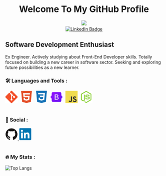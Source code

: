 # <div align="center">Welcome To My GitHub Profile</div>

<div id="header" align="center">
  <img src="https://media.giphy.com/media/v1.Y2lkPTc5MGI3NjExNTg3Yzg1MmFjMjIzZWIyNjI4ZjliN2ZhMDVkYWY3MzBiMDRhODJhMyZjdD1n/k0ijJhqrUP4T2EvmJ1/giphy.gif" width="300"/>
</div>
<div id="badges" align="center">
  <a href="https://www.linkedin.com/in/sinanbayar/"><img src="https://img.shields.io/badge/LinkedIn-blue?style=for-the-badge&logo=linkedin&logoColor=white" alt="LinkedIn Badge"/></a>
 </div>

## Software Development Enthusiast

Ex Engineer. Actively studying about Front-End Developer skills. Totally focused on building a new career in software sector. Seeking and exploring future possibilities as a new learner.

### 🛠️ Languages and Tools :
<div>
  <img src="https://github.com/devicons/devicon/blob/master/icons/git/git-plain.svg" title="Git" alt="Git" width="40" height="40"/>&nbsp;
  <img src="https://github.com/devicons/devicon/blob/master/icons/html5/html5-plain.svg" title="HTML5" alt="HTML" width="40" height="40"/>&nbsp;
  <img src="https://github.com/devicons/devicon/blob/master/icons/css3/css3-plain.svg"  title="CSS3" alt="CSS" width="40" height="40"/>&nbsp;
  <img src="https://github.com/devicons/devicon/blob/master/icons/bootstrap/bootstrap-original.svg" title="BOOTSTRAP5" alt="BOOTSTRAP" width="40" height="40"/>&nbsp;
  <img src="https://github.com/devicons/devicon/blob/master/icons/javascript/javascript-original.svg" title="JavaScript" alt="JavaScript" width="40" height="40"/>&nbsp;
  <img src="https://github.com/devicons/devicon/blob/master/icons/nodejs/nodejs-plain.svg" title="NodeJs" alt="NodeJs" width="40" height="40"/>&nbsp;
</div>
<br>

### 🔗 Social :

<div>
  <a href="https://github.com/SinanBayar">
    <img src="https://github.com/devicons/devicon/blob/master/icons/github/github-original.svg" title="GitHub" alt="GitHub" width="40" height="40"/>
  </a>
  <a href="https://www.linkedin.com/in/sinanbayar/">
    <img src="https://github.com/devicons/devicon/blob/master/icons/linkedin/linkedin-original.svg" title="Linkedin" alt="Linkedin" width="40" height="40"/>
  </a>
  </div>
  <br>

### :fire: My Stats :
<!-- ![GitHub Streak](https://streak-stats.demolab.com?user=SinanBayar&theme=icegray&date_format=j%20M%5B%20Y%5D) 
![Anurag's GitHub stats](https://github-readme-stats.vercel.app/api?username=SinanBayar) -->
![Top Langs](https://github-readme-stats.vercel.app/api/top-langs/?username=SinanBayar&layout=compact)

